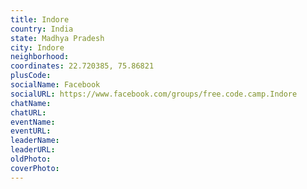 ```yaml
---
title: Indore
country: India
state: Madhya Pradesh
city: Indore
neighborhood: 
coordinates: 22.720385, 75.86821
plusCode:
socialName: Facebook
socialURL: https://www.facebook.com/groups/free.code.camp.Indore
chatName:
chatURL:
eventName:
eventURL:
leaderName:
leaderURL:
oldPhoto: 
coverPhoto:
---
```

